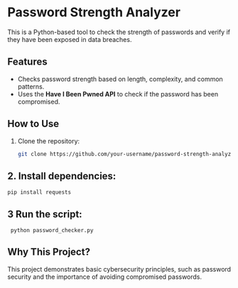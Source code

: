 # Password Strength Analyzer

This is a Python-based tool to check the strength of passwords and verify if they have been exposed in data breaches.

## Features
- Checks password strength based on length, complexity, and common patterns.
- Uses the **Have I Been Pwned API** to check if the password has been compromised.

## How to Use
1. Clone the repository:
   ```bash
   git clone https://github.com/your-username/password-strength-analyzer.git

## 2. Install dependencies:
    pip install requests

## 3 Run the script:
     python password_checker.py

##  Why This Project?
This project demonstrates basic cybersecurity principles, such as password security and the importance of avoiding compromised passwords.

